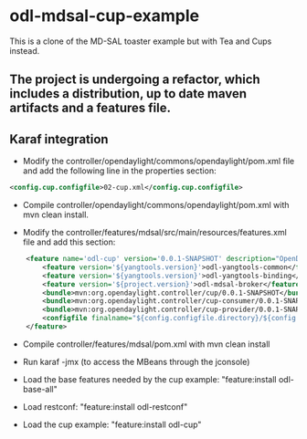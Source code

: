 odl-mdsal-cup-example
=====================

This is a clone of the MD-SAL toaster example but with Tea and Cups instead.

## The project is undergoing a refactor, which includes a distribution, up to date maven artifacts and a features file.

## Karaf integration

* Modify the controller/opendaylight/commons/opendaylight/pom.xml file and add the following line in the properties section:

```xml
<config.cup.configfile>02-cup.xml</config.cup.configfile>
```

* Compile controller/opendaylight/commons/opendaylight/pom.xml with mvn clean install.

* Modify the controller/features/mdsal/src/main/resources/features.xml file and add this section:

```xml
    <feature name='odl-cup' version='0.0.1-SNAPSHOT' description="OpenDaylight :: Cup">
        <feature version='${yangtools.version}'>odl-yangtools-common</feature>
        <feature version='${yangtools.version}'>odl-yangtools-binding</feature>
        <feature version='${project.version}'>odl-mdsal-broker</feature>
        <bundle>mvn:org.opendaylight.controller/cup/0.0.1-SNAPSHOT</bundle>
        <bundle>mvn:org.opendaylight.controller/cup-consumer/0.0.1-SNAPSHOT</bundle>
        <bundle>mvn:org.opendaylight.controller/cup-provider/0.0.1-SNAPSHOT</bundle>
        <configfile finalname="${config.configfile.directory}/${config.cup.configfile}">mvn:org.opendaylight.controller/cup-config/0.0.1-SNAPSHOT/xml/config</configfile>
    </feature>
```
* Compile controller/features/mdsal/pom.xml with mvn clean install

* Run karaf -jmx (to access the MBeans through the jconsole)

* Load the base features needed by the cup example: "feature:install odl-base-all"

* Load restconf: "feature:install odl-restconf"

* Load the cup example: "feature:install odl-cup"
